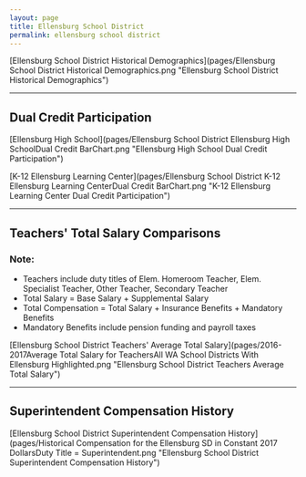 ```yaml
---
layout: page
title: Ellensburg School District
permalink: ellensburg school district
---
```



[Ellensburg School District Historical Demographics](pages/Ellensburg School District Historical Demographics.png "Ellensburg School District Historical Demographics")

___

## Dual Credit Participation

[Ellensburg High School](pages/Ellensburg School District Ellensburg High SchoolDual Credit BarChart.png "Ellensburg High School Dual Credit Participation")

[K-12 Ellensburg Learning Center](pages/Ellensburg School District K-12 Ellensburg Learning CenterDual Credit BarChart.png "K-12 Ellensburg Learning Center Dual Credit Participation")


___

## Teachers' Total Salary Comparisons
### Note:
- Teachers include duty titles of Elem. Homeroom Teacher, Elem. Specialist Teacher, Other Teacher, Secondary Teacher
- Total Salary = Base Salary + Supplemental Salary
- Total Compensation = Total Salary + Insurance Benefits + Mandatory Benefits
- Mandatory Benefits include pension funding and payroll taxes

[Ellensburg School District Teachers' Average Total Salary](pages/2016-2017Average Total Salary for TeachersAll WA School Districts With Ellensburg Highlighted.png "Ellensburg School District Teachers Average Total Salary")


___

## Superintendent Compensation History

[Ellensburg School District Superintendent Compensation History](pages/Historical Compensation for the Ellensburg SD in Constant 2017 DollarsDuty Title = Superintendent.png "Ellensburg School District Superintendent Compensation History")

